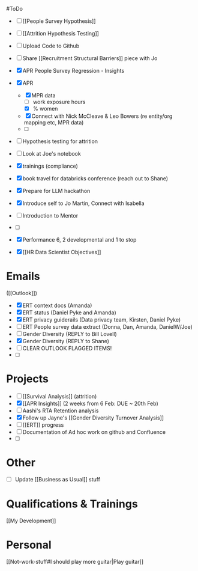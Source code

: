 #ToDo
- [ ] [[People Survey Hypothesis]]
- [ ] [[Attrition Hypothesis Testing]]
- [ ] Upload Code to Github
- [ ] Share [[Recruitment Structural Barriers]] piece with Jo 

- [x] APR People Survey Regression - Insights
- [x] APR
	- [x] MPR data
		- [ ] work exposure hours
		- [x] % women
	- [x] Connect with Nick McCleave & Leo Bowers (re entity/org mapping etc, MPR data)
	- [ ] 
- [ ] Hypothesis testing for attrition
- [ ] Look at Joe's notebook
- [x] trainings (compliance)
- [x] book travel for databricks conference (reach out to Shane)
- [x] Prepare for LLM hackathon

- [x] Introduce self to Jo Martin, Connect with Isabella
- [ ] Introduction to Mentor
- [ ] 

- [x] Performance 6, 2 developmental and 1 to stop
- [x] [[HR Data Scientist Objectives]]


# Emails 
([[Outlook]])
- [x] ERT context docs (Amanda)
- [x] ERT status (Daniel Pyke and Amanda) 
- [x] ERT privacy guiderails (Data privacy team, Kirsten, Daniel Pyke)  
- [ ] ERT People survey data extract (Donna, Dan, Amanda, DanielW/Joe)
- [ ] Gender Diversity (REPLY to Bill Lovell)
- [x] Gender Diversity (REPLY to Shane)
- [ ] CLEAR OUTLOOK FLAGGED ITEMS!
- [ ] 


#  Projects
- [ ] [[Survival Analysis]] (attrition)
- [x] [[APR Insights]] (2 weeks from 6 Feb: DUE ~ 20th Feb)
- [ ] Aashi's RTA Retention analysis
- [x] Follow up Jayne's [[Gender Diversity Turnover Analysis]]
- [ ] [[ERT]] progress
- [ ] Documentation of Ad hoc work on github and Confluence
- [ ] 


# Other
- [ ] Update [[Business as Usual]] stuff

# Qualifications & Trainings
[[My Development]]

# Personal
[[Not-work-stuff#I should play more guitar|Play guitar]]

